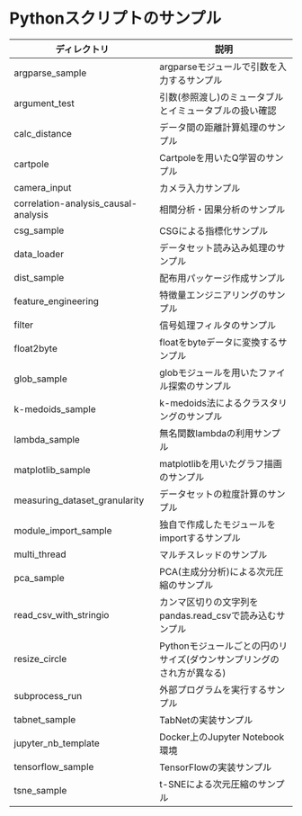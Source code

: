 # Pythonスクリプトのサンプル

|ディレクトリ |説明 |
|---|---|
|argparse_sample |argparseモジュールで引数を入力するサンプル |
|argument_test |引数(参照渡し)のミュータブルとイミュータブルの扱い確認 |
|calc_distance |データ間の距離計算処理のサンプル |
|cartpole |Cartpoleを用いたQ学習のサンプル |
|camera_input |カメラ入力サンプル |
|correlation-analysis_causal-analysis |相関分析・因果分析のサンプル |
|csg_sample |CSGによる指標化サンプル |
|data_loader |データセット読み込み処理のサンプル |
|dist_sample |配布用パッケージ作成サンプル |
|feature_engineering |特徴量エンジニアリングのサンプル |
|filter |信号処理フィルタのサンプル |
|float2byte |floatをbyteデータに変換するサンプル |
|glob_sample |globモジュールを用いたファイル探索のサンプル |
|k-medoids_sample |k-medoids法によるクラスタリングのサンプル |
|lambda_sample |無名関数lambdaの利用サンプル |
|matplotlib_sample |matplotlibを用いたグラフ描画のサンプル |
|measuring_dataset_granularity |データセットの粒度計算のサンプル |
|module_import_sample |独自で作成したモジュールをimportするサンプル |
|multi_thread |マルチスレッドのサンプル |
|pca_sample | PCA(主成分分析)による次元圧縮のサンプル |
|read_csv_with_stringio |カンマ区切りの文字列をpandas.read_csvで読み込むサンプル |
|resize_circle |Pythonモジュールごとの円のリサイズ(ダウンサンプリングのされ方が異なる) |
|subprocess_run |外部プログラムを実行するサンプル |
|tabnet_sample |TabNetの実装サンプル |
|jupyter_nb_template |Docker上のJupyter Notebook環境 |
|tensorflow_sample |TensorFlowの実装サンプル |
|tsne_sample | t-SNEによる次元圧縮のサンプル |


